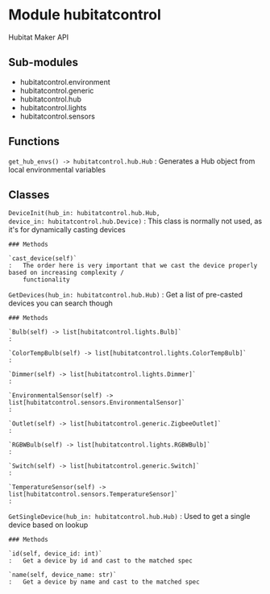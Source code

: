 # Module hubitatcontrol

Hubitat Maker API

## Sub-modules

- hubitatcontrol.environment
- hubitatcontrol.generic
- hubitatcontrol.hub
- hubitatcontrol.lights
- hubitatcontrol.sensors

## Functions

`get_hub_envs() ‑> hubitatcontrol.hub.Hub`
:   Generates a Hub object from local environmental variables

## Classes

`DeviceInit(hub_in: hubitatcontrol.hub.Hub, device_in: hubitatcontrol.hub.Device)`
:   This class is normally not used, as it's for dynamically casting devices

```
### Methods

`cast_device(self)`
:   The order here is very important that we cast the device properly based on increasing complexity /
    functionality
```

`GetDevices(hub_in: hubitatcontrol.hub.Hub)`
:   Get a list of pre-casted devices you can search though

```
### Methods

`Bulb(self) ‑> list[hubitatcontrol.lights.Bulb]`
:

`ColorTempBulb(self) ‑> list[hubitatcontrol.lights.ColorTempBulb]`
:

`Dimmer(self) ‑> list[hubitatcontrol.lights.Dimmer]`
:

`EnvironmentalSensor(self) ‑> list[hubitatcontrol.sensors.EnvironmentalSensor]`
:

`Outlet(self) ‑> list[hubitatcontrol.generic.ZigbeeOutlet]`
:

`RGBWBulb(self) ‑> list[hubitatcontrol.lights.RGBWBulb]`
:

`Switch(self) ‑> list[hubitatcontrol.generic.Switch]`
:

`TemperatureSensor(self) ‑> list[hubitatcontrol.sensors.TemperatureSensor]`
:
```

`GetSingleDevice(hub_in: hubitatcontrol.hub.Hub)`
:   Used to get a single device based on lookup

```
### Methods

`id(self, device_id: int)`
:   Get a device by id and cast to the matched spec

`name(self, device_name: str)`
:   Get a device by name and cast to the matched spec
```
